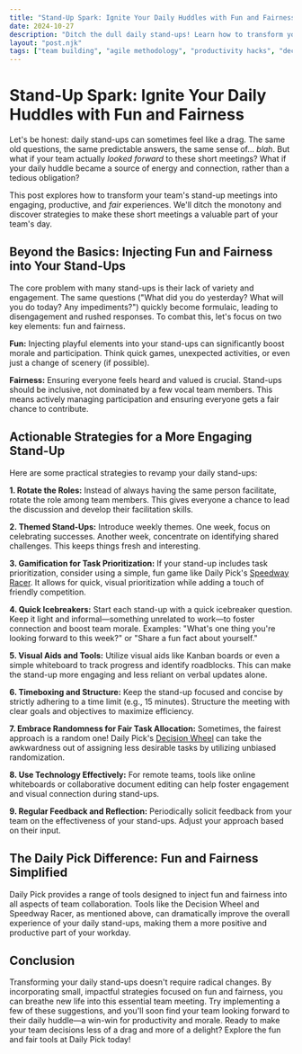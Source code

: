 ```yaml
---
title: "Stand-Up Spark: Ignite Your Daily Huddles with Fun and Fairness"
date: 2024-10-27
description: "Ditch the dull daily stand-ups! Learn how to transform your team's morning huddle into an engaging, productive, and fair experience with simple games and techniques. Discover how Daily Pick's tools can help."
layout: "post.njk"
tags: ["team building", "agile methodology", "productivity hacks", "decision making", "workplace culture", "remote work", "meeting facilitation"]
---
```


# Stand-Up Spark: Ignite Your Daily Huddles with Fun and Fairness

Let's be honest: daily stand-ups can sometimes feel like a drag.  The same old questions, the same predictable answers, the same sense of… *blah*.  But what if your team actually *looked forward* to these short meetings?  What if your daily huddle became a source of energy and connection, rather than a tedious obligation?

This post explores how to transform your team's stand-up meetings into engaging, productive, and *fair* experiences.  We'll ditch the monotony and discover strategies to make these short meetings a valuable part of your team's day.

## Beyond the Basics: Injecting Fun and Fairness into Your Stand-Ups

The core problem with many stand-ups is their lack of variety and engagement.  The same questions ("What did you do yesterday? What will you do today? Any impediments?") quickly become formulaic, leading to disengagement and rushed responses.  To combat this, let's focus on two key elements: fun and fairness.

**Fun:** Injecting playful elements into your stand-ups can significantly boost morale and participation.  Think quick games, unexpected activities, or even just a change of scenery (if possible).

**Fairness:** Ensuring everyone feels heard and valued is crucial.  Stand-ups should be inclusive, not dominated by a few vocal team members.  This means actively managing participation and ensuring everyone gets a fair chance to contribute.

## Actionable Strategies for a More Engaging Stand-Up

Here are some practical strategies to revamp your daily stand-ups:

**1.  Rotate the Roles:**  Instead of always having the same person facilitate, rotate the role among team members. This gives everyone a chance to lead the discussion and develop their facilitation skills.

**2.  Themed Stand-Ups:**  Introduce weekly themes.  One week, focus on celebrating successes. Another week, concentrate on identifying shared challenges.  This keeps things fresh and interesting.

**3.  Gamification for Task Prioritization:** If your stand-up includes task prioritization, consider using a simple, fun game like Daily Pick's [Speedway Racer](/speedway/).  It allows for quick, visual prioritization while adding a touch of friendly competition.

**4.  Quick Icebreakers:**  Start each stand-up with a quick icebreaker question.  Keep it light and informal—something unrelated to work—to foster connection and boost team morale.  Examples: "What's one thing you're looking forward to this week?" or "Share a fun fact about yourself."

**5.  Visual Aids and Tools:**  Utilize visual aids like Kanban boards or even a simple whiteboard to track progress and identify roadblocks.  This can make the stand-up more engaging and less reliant on verbal updates alone.

**6.  Timeboxing and Structure:**  Keep the stand-up focused and concise by strictly adhering to a time limit (e.g., 15 minutes).  Structure the meeting with clear goals and objectives to maximize efficiency.

**7.  Embrace Randomness for Fair Task Allocation:** Sometimes, the fairest approach is a random one!  Daily Pick's [Decision Wheel](/wheel/) can take the awkwardness out of assigning less desirable tasks by utilizing unbiased randomization.

**8.  Use Technology Effectively:** For remote teams, tools like online whiteboards or collaborative document editing can help foster engagement and visual connection during stand-ups.

**9.  Regular Feedback and Reflection:**  Periodically solicit feedback from your team on the effectiveness of your stand-ups.  Adjust your approach based on their input.

## The Daily Pick Difference:  Fun and Fairness Simplified

Daily Pick provides a range of tools designed to inject fun and fairness into all aspects of team collaboration.  Tools like the Decision Wheel and Speedway Racer,  as mentioned above, can dramatically improve the overall experience of your daily stand-ups, making them a more positive and productive part of your workday.


## Conclusion

Transforming your daily stand-ups doesn't require radical changes.  By incorporating small, impactful strategies focused on fun and fairness, you can breathe new life into this essential team meeting.  Try implementing a few of these suggestions, and you'll soon find your team looking forward to their daily huddle—a win-win for productivity and morale. Ready to make your team decisions less of a drag and more of a delight? Explore the fun and fair tools at Daily Pick today!
